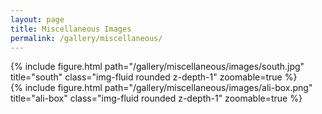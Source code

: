 ```yaml
---
layout: page
title: Miscellaneous Images
permalink: /gallery/miscellaneous/
---
```


<div class="row">
    <div class="col-sm mt-3 mt-md-0">
        {% include figure.html path="/gallery/miscellaneous/images/south.jpg" title="south" class="img-fluid rounded z-depth-1" zoomable=true %}
    </div>
</div>

<div class="row">
    <div class="col-sm mt-3 mt-md-0">
        {% include figure.html path="/gallery/miscellaneous/images/ali-box.png" title="ali-box" class="img-fluid rounded z-depth-1" zoomable=true %}
    </div>
</div>

